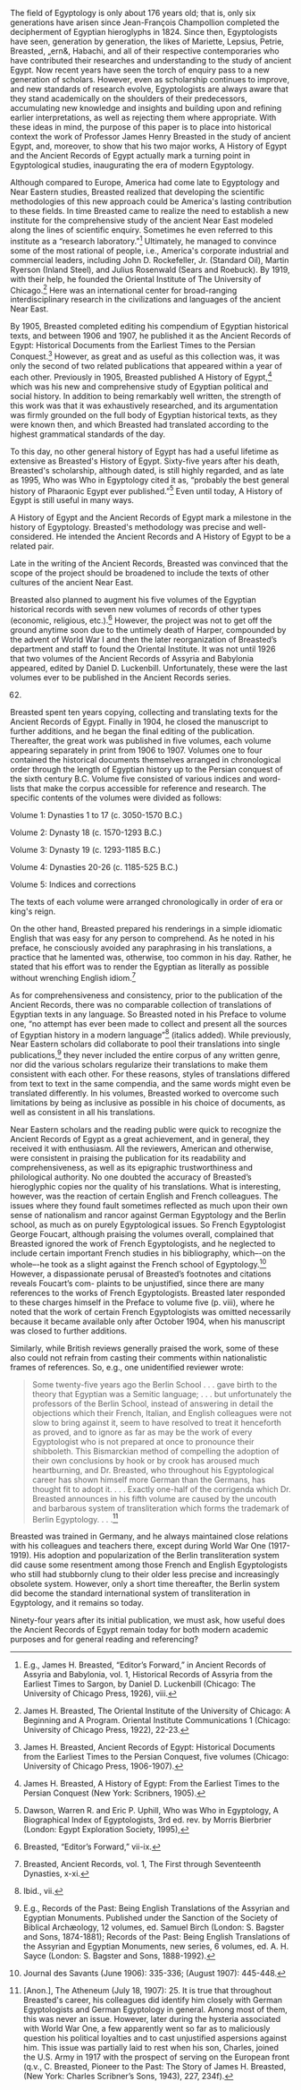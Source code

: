 
The field of Egyptology is only about 176 years old; that
is, only six generations have arisen since Jean-François
Champollion completed the decipherment of Egyptian hieroglyphs in 1824.
Since then, Egyptologists have seen, generation by
generation, the likes of Mariette, Lepsius, Petrie, Breasted,
„ern&, Habachi, and all of their respective contemporaries who
have contributed their researches and understanding to the study
of ancient Egypt. Now recent years have seen the torch of
enquiry pass to a new generation of scholars. However, even as
scholarship continues to improve, and new standards of research
evolve, Egyptologists are always aware that they stand
academically on the shoulders of their predecessors, accumulating
new knowledge and insights and building upon and refining earlier
interpretations, as well as rejecting them where appropriate.
With these ideas in mind, the purpose of this paper is to place
into historical context the work of Professor James Henry
Breasted in the study of ancient Egypt, and, moreover, to show
that his two major works, A History of Egypt and the Ancient
Records of Egypt actually mark a turning point in Egyptological
studies, inaugurating the era of modern Egyptology.

Although compared to Europe, America had come late to
Egyptology and Near Eastern studies, Breasted realized that
developing the scientific methodologies of this new approach
could be America's lasting contribution to these fields. In time
Breasted came to realize the need to establish a new institute
for the comprehensive study of the ancient Near East modeled
along the lines of scientific enquiry. Sometimes he even
referred to this institute as a “research laboratory.”[^1]
Ultimately, he managed to convince some of the most rational of
people, i.e., America's corporate industrial and commercial
leaders, including John D. Rockefeller, Jr. (Standard Oil),
Martin Ryerson (Inland Steel), and Julius Rosenwald (Sears and
Roebuck). By 1919, with their help, he founded the Oriental
Institute of The University of Chicago.[^2] Here was an
international center for broad-ranging interdisciplinary research
in the civilizations and languages of the ancient Near East.

By 1905, Breasted completed editing his compendium of
Egyptian historical texts, and between 1906 and 1907, he
published it as the Ancient Records of Egypt: Historical
Documents from the Earliest Times to the Persian Conquest.[^3]
However, as great and as useful as this collection was, it was
only the second of two related publications that appeared within
a year of each other. Previously in 1905, Breasted published A
History of Egypt,[^4] which was his new and comprehensive study of
Egyptian political and social history. In addition to being
remarkably well written, the strength of this work was that it
was exhaustively researched, and its argumentation was firmly
grounded on the full body of Egyptian historical texts, as they
were known then, and which Breasted had translated according to
the highest grammatical standards of the day.

[^1]: E.g., James H. Breasted, “Editor’s Forward,” in Ancient
Records of Assyria and Babylonia, vol. 1, Historical Records of
Assyria from the Earliest Times to Sargon, by Daniel D.
Luckenbill (Chicago: The University of Chicago Press, 1926),
viii.

[^2]: James H. Breasted, The Oriental Institute of the University
of Chicago: A Beginning and A Program. Oriental Institute
Communications 1 (Chicago: University of Chicago Press, 1922),
22-23.

To this day, no other general history of Egypt has had a useful
lifetime as extensive as Breasted's History of Egypt. Sixty-five
years after his death, Breasted's scholarship, although dated, is
still highly regarded, and as late as 1995, Who was Who in
Egyptology cited it as, “probably the best general history of
Pharaonic Egypt ever published.”[^5] Even until today, A History of
Egypt is still useful in many ways.

[^3]: James H. Breasted, Ancient Records of Egypt: Historical
Documents from the Earliest Times to the Persian Conquest, five
volumes (Chicago: University of Chicago Press, 1906-1907).

[^4]: James H. Breasted, A History of Egypt: From the Earliest
Times to the Persian Conquest (New York: Scribners, 1905).

A History of Egypt and the Ancient Records of Egypt mark a
milestone in the history of Egyptology. Breasted's methodology
was precise and well-considered. He intended the Ancient Records
and A History of Egypt to be a related pair.

Late in the writing of the Ancient Records, Breasted was
convinced that the scope of the project should be broadened to
include the texts of other cultures of the ancient Near East.

Breasted also planned to augment his five volumes of the Egyptian
historical records with seven new volumes of records of other
types (economic, religious, etc.).[^6] However, the project was not
to get off the ground anytime soon due to the untimely death of
Harper, compounded by the advent of World War I and then the
later reorganization of Breasted’s department and staff to found
the Oriental Institute. It was not until 1926 that two volumes
of the Ancient Records of Assyria and Babylonia appeared, edited
by Daniel D. Luckenbill. Unfortunately, these were the last
volumes ever to be published in the Ancient Records series.

[^5]: Dawson, Warren R. and Eric P. Uphill, Who was Who in
Egyptology, A Biographical Index of Egyptologists, 3rd ed. rev.
by Morris Bierbrier (London: Egypt Exploration Society, 1995),
62.

[^6]: Breasted, “Editor’s Forward,” vii-ix.

Breasted spent ten years copying, collecting and translating
texts for the Ancient Records of Egypt. Finally in 1904, he
closed the manuscript to further additions, and he began the
final editing of the publication. Thereafter, the great work was
published in five volumes, each volume appearing separately in
print from 1906 to 1907. Volumes one to four contained the
historical documents themselves arranged in chronological order
through the length of Egyptian history up to the Persian conquest
of the sixth century B.C. Volume five consisted of various
indices and word-lists that make the corpus accessible for
reference and research. The specific contents of the volumes
were divided as follows:

Volume 1: Dynasties 1 to 17 (c. 3050-1570 B.C.)

Volume 2: Dynasty 18 (c. 1570-1293 B.C.)

Volume 3: Dynasty 19 (c. 1293-1185 B.C.)

Volume 4: Dynasties 20-26 (c. 1185-525 B.C.)

Volume 5: Indices and corrections

The texts of each volume were arranged chronologically in order
of era or king's reign.

On the other hand, Breasted prepared his renderings in a simple
idiomatic English that was easy for any person to comprehend. As
he noted in his preface, he consciously avoided any paraphrasing
in his translations, a practice that he lamented was, otherwise,
too common in his day. Rather, he stated that his effort was to
render the Egyptian as literally as possible without wrenching
English idiom.[^7]

As for comprehensiveness and consistency, prior to the
publication of the Ancient Records, there was no comparable
collection of translations of Egyptian texts in any language. So
Breasted noted in his Preface to volume one, “no attempt has ever
been made to collect and present all the sources of Egyptian
history in a modern language”[^8] (italics added). While
previously, Near Eastern scholars did collaborate to pool their
translations into single publications,[^9] they never included the
entire corpus of any written genre, nor did the various scholars
regularize their translations to make them consistent with each
other. For these reasons, styles of translations differed from
text to text in the same compendia, and the same words might even
be translated differently. In his volumes, Breasted worked to
overcome such limitations by being as inclusive as possible in
his choice of documents, as well as consistent in all his
translations.

[^7]: Breasted, Ancient Records, vol. 1, The First through
Seventeenth Dynasties, x-xi.

[^8]: Ibid., vii.

[^9]: E.g., Records of the Past: Being English Translations of
the Assyrian and Egyptian Monuments. Published under the Sanction
of the Society of Biblical Archæology, 12 volumes, ed. Samuel
Birch (London: S. Bagster and Sons, 1874-1881); Records of the
Past: Being English Translations of the Assyrian and Egyptian
Monuments, new series, 6 volumes, ed. A. H. Sayce (London: S.
Bagster and Sons, 1888-1992).

Near Eastern scholars and the reading public were quick to
recognize the Ancient Records of Egypt as a great achievement,
and in general, they received it with enthusiasm. All the
reviewers, American and otherwise, were consistent in praising
the publication for its readability and comprehensiveness, as
well as its epigraphic trustworthiness and philological
authority. No one doubted the accuracy of Breasted’s
hieroglyphic copies nor the quality of his translations. What is
interesting, however, was the reaction of certain English and
French colleagues. The issues where they found fault sometimes
reflected as much upon their own sense of nationalism and rancor
against German Egyptology and the Berlin school, as much as on
purely Egyptological issues. So French Egyptologist George
Foucart, although praising the volumes overall, complained that
Breasted ignored the work of French Egyptologists, and he
neglected to include certain important French studies in his
bibliography, which–-on the whole–-he took as a slight against the
French school of Egyptology.[^10] However, a dispassionate perusal
of Breasted’s footnotes and citations reveals Foucart’s com-
plaints to be unjustified, since there are many references to
the works of French Egyptologists. Breasted later responded to
these charges himself in the Preface to volume five (p. viii),
where he noted that the work of certain French Egyptologists was
omitted necessarily because it became available only after
October 1904, when his manuscript was closed to further
additions.

Similarly, while British reviews generally praised the work,
some of these also could not refrain from casting their comments
within nationalistic frames of references. So, e.g., one
unidentified reviewer wrote:

> Some twenty-five years ago the Berlin School . . . gave
  birth to the theory that Egyptian was a Semitic
  language; . . . but unfortunately the professors of the
  Berlin School, instead of answering in detail the
  objections which their French, Italian, and English
  colleagues were not slow to bring against it, seem to
  have resolved to treat it henceforth as proved, and to
  ignore as far as may be the work of every Egyptologist
  who is not prepared at once to pronounce their
  shibboleth. This Bismarckian method of compelling the
  adoption of their own conclusions by hook or by crook
  has aroused much heartburning, and Dr. Breasted, who
  throughout his Egyptological career has shown himself
  more German than the Germans, has thought fit to adopt
  it. . . . Exactly one-half of the corrigenda which Dr.
  Breasted announces in his fifth volume are caused by
  the uncouth and barbarous system of transliteration
  which forms the trademark of Berlin Egyptology. . . .[^11]

Breasted was trained in Germany, and he always maintained close
relations with his colleagues and teachers there, except during
World War One (1917-1919). His adoption and popularization of
the Berlin transliteration system did cause some resentment among
those French and English Egyptologists who still had stubbornly
clung to their older less precise and increasingly obsolete
system. However, only a short time thereafter, the Berlin system
did become the standard international system of transliteration
in Egyptology, and it remains so today.

[^10]: Journal des Savants (June 1906): 335-336; (August 1907):
445-448.

[^11]: [Anon.], The Atheneum (July 18, 1907): 25. It is true that
throughout Breasted's career, his colleagues did identify him
closely with German Egyptologists and German Egyptology in
general. Among most of them, this was never an issue. However,
later during the hysteria associated with World War One, a few
apparently went so far as to maliciously question his political
loyalties and to cast unjustified aspersions against him. This
issue was partially laid to rest when his son, Charles, joined
the U.S. Army in 1917 with the prospect of serving on the
European front (q.v., C. Breasted, Pioneer to the Past: The Story
of James H. Breasted, (New York: Charles Scribner’s Sons, 1943),
227, 234f).

Ninety-four years after its initial publication, we must
ask, how useful does the Ancient Records of Egypt remain today
for both modern academic purposes and for general reading and
referencing?